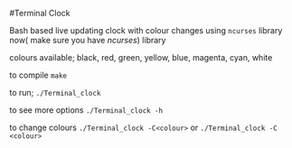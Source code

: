 #Terminal Clock

Bash based live updating clock with colour changes
using `ncurses` library now( make sure you have *ncurses*) library

colours available;
	black, red, green, yellow, blue, magenta, cyan, white

to compile
	`make`

to run;
	`./Terminal_clock`

to see more options
	`./Terminal_clock -h`

to change colours
	`./Terminal_clock -C<colour>`  or `./Terminal_clock -C <colour>` 


